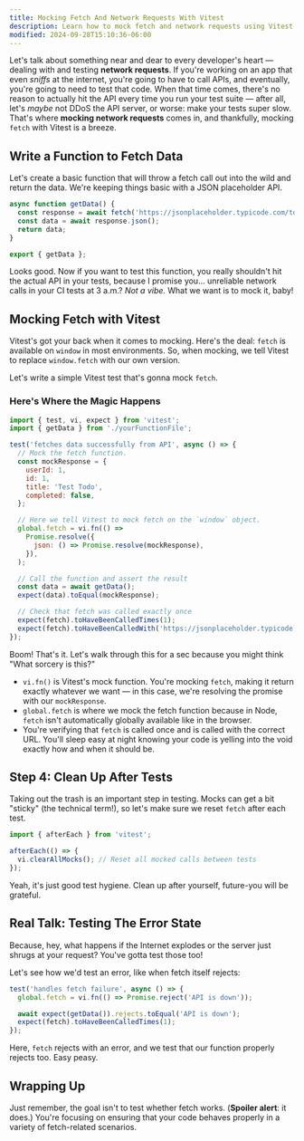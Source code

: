 ```yaml
---
title: Mocking Fetch And Network Requests With Vitest
description: Learn how to mock fetch and network requests using Vitest.
modified: 2024-09-28T15:10:36-06:00
---
```


Let's talk about something near and dear to every developer's heart — dealing with and testing **network requests**. If you're working on an app that even _sniffs_ at the internet, you're going to have to call APIs, and eventually, you're going to need to test that code. When that time comes, there's no reason to actually hit the API every time you run your test suite — after all, let's _maybe_ not DDoS the API server, or worse: make your tests super slow. That's where **mocking network requests** comes in, and thankfully, mocking `fetch` with Vitest is a breeze.

## Write a Function to Fetch Data

Let's create a basic function that will throw a fetch call out into the wild and return the data. We're keeping things basic with a JSON placeholder API.

```javascript
async function getData() {
  const response = await fetch('https://jsonplaceholder.typicode.com/todos/1');
  const data = await response.json();
  return data;
}

export { getData };
```

Looks good. Now if you want to test this function, you really shouldn't hit the actual API in your tests, because I promise you… unreliable network calls in your CI tests at 3 a.m.? _Not a vibe._ What we want is to mock it, baby!

## Mocking Fetch with Vitest

Vitest's got your back when it comes to mocking. Here's the deal: `fetch` is available on `window` in most environments. So, when mocking, we tell Vitest to replace `window.fetch` with our own version.

Let's write a simple Vitest test that's gonna mock `fetch`.

### Here's Where the Magic Happens

```javascript
import { test, vi, expect } from 'vitest';
import { getData } from './yourFunctionFile';

test('fetches data successfully from API', async () => {
  // Mock the fetch function.
  const mockResponse = {
    userId: 1,
    id: 1,
    title: 'Test Todo',
    completed: false,
  };

  // Here we tell Vitest to mock fetch on the `window` object.
  global.fetch = vi.fn(() =>
    Promise.resolve({
      json: () => Promise.resolve(mockResponse),
    }),
  );

  // Call the function and assert the result
  const data = await getData();
  expect(data).toEqual(mockResponse);

  // Check that fetch was called exactly once
  expect(fetch).toHaveBeenCalledTimes(1);
  expect(fetch).toHaveBeenCalledWith('https://jsonplaceholder.typicode.com/todos/1');
});
```

Boom! That's it. Let's walk through this for a sec because you might think "What sorcery is this?"

- `vi.fn()` is Vitest's mock function. You're mocking `fetch`, making it return exactly whatever we want — in this case, we're resolving the promise with our `mockResponse`.
- `global.fetch` is where we mock the fetch function because in Node, `fetch` isn't automatically globally available like in the browser.
- You're verifying that `fetch` is called once and is called with the correct URL. You'll sleep easy at night knowing your code is yelling into the void exactly how and when it should be.

## Step 4: Clean Up After Tests

Taking out the trash is an important step in testing. Mocks can get a bit "sticky" (the technical term!), so let's make sure we reset `fetch` after each test.

```javascript
import { afterEach } from 'vitest';

afterEach(() => {
  vi.clearAllMocks(); // Reset all mocked calls between tests
});
```

Yeah, it's just good test hygiene. Clean up after yourself, future-you will be grateful.

## Real Talk: Testing The Error State

Because, hey, what happens if the Internet explodes or the server just shrugs at your request? You've gotta test those too!

Let's see how we'd test an error, like when fetch itself rejects:

```javascript
test('handles fetch failure', async () => {
  global.fetch = vi.fn(() => Promise.reject('API is down'));

  await expect(getData()).rejects.toEqual('API is down');
  expect(fetch).toHaveBeenCalledTimes(1);
});
```

Here, `fetch` rejects with an error, and we test that our function properly rejects too. Easy peasy.

## Wrapping Up

Just remember, the goal isn't to test whether fetch works. (**Spoiler alert**: it does.) You're focusing on ensuring that your code behaves properly in a variety of fetch-related scenarios.
